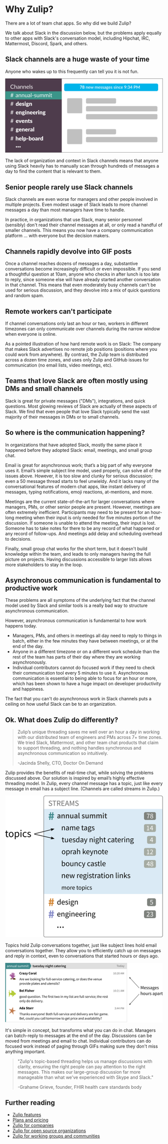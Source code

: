 # Why Zulip?

There are a lot of team chat apps. So why did we build Zulip?

We talk about Slack in the discussion below, but the problems apply equally
to other apps with Slack's conversation model, including Hipchat, IRC,
Mattermost, Discord, Spark, and others.

## Slack channels are a huge waste of your time

Anyone who wakes up to this frequently can tell you it is not fun.

![slack unreads](/static/images/why-zulip/slack-unreads.png)

The lack of organization and context in Slack channels means that anyone
using Slack heavily has to manually scan through hundreds of messages a day
to find the content that is relevant to them.

## Senior people rarely use Slack channels

Slack channels are even worse for managers and other people involved in
multiple projects. Even modest usage of Slack leads to more channel messages
a day than most managers have time to handle.

In practice, in organizations that use Slack, many senior personnel
(sensibly) don't read their channel messages at all, or only read a handful
of smaller channels. This means you now have a company communication
platform ... with everyone but the decision makers.

## Channels rapidly devolve into GIF posts

Once a channel reaches dozens of messages a day, substantive conversations
become increasingly difficult or even impossible. If you send a thoughtful
question at 10am, anyone who checks in after lunch is too late to reply,
since someone else will have already started another conversation in that
channel. This means that even moderately busy channels can't be used for
serious discussion, and they devolve into a mix of quick questions and
random spam.

## Remote workers can't participate

If channel conversations only last an hour or two, workers in different
timezones can only communicate over channels during the narrow window when
everyone is online.

As a pointed illustration of how hard remote work is on Slack: The company
that makes Slack advertises no remote job positions (positions where you
could work from anywhere). By contrast, the Zulip team is distributed across
a dozen time zones, and uses only Zulip and GitHub issues for communication
(no email lists, video meetings, etc).

## Teams that love Slack are often mostly using DMs and small channels

Slack is great for private messages ("DMs"), integrations, and quick
questions. Most glowing reviews of Slack are actually of these aspects of
Slack.  We find that even people that love Slack typically send the vast
majority of their messages in DMs or to small channels.

## So where is the communication happening?

In organizations that have adopted Slack, mostly the same place it happened
before they adopted Slack: email, meetings, and small group chat.

Email is great for asynchronous work; that’s a big part of why everyone uses
it. Email’s simple subject line model, used properly, can solve all of the
issues above.  However, it is too slow and clunky for serious discussion;
even a 50 message thread starts to feel unwieldy. And it lacks many of the
conversational features of modern chat apps, like instant delivery of
messages, typing notifications, emoji reactions, at-mentions, and more.

Meetings are the current state-of-the-art for larger conversations where
managers, PMs, or other senior people are present. However, meetings are
often extremely inefficient. Participants may need to be present for an
hour-long meeting when their input is only needed for five minutes portion
of the discussion. If someone is unable to attend the meeting, their input
is lost. Someone has to take notes for there to be any record of what
happened or any record of follow-ups. And meetings add delay and scheduling
overhead to decisions.

Finally, small group chat works for the short term, but it doesn't build
knowledge within the team, and leads to only managers having the full
picture on projects. Having discussions accessible to larger lists allows
more stakeholders to stay in the loop.

## Asynchronous communication is fundamental to productive work

These problems are all symptoms of the underlying fact that the channel
model used by Slack and similar tools is a really bad way to structure
asynchronous communication.

However, asynchronous communication is fundamental to how work happens today.

* Managers, PMs, and others in meetings all day need to reply to things in
  batch, either in the few minutes they have between meetings, or at the end
  of the day.
* Anyone in a different timezone or on a different work schedule than the
  rest of the team has parts of their day where they are working
  asynchronously.
* Individual contributors cannot do focused work if they need to check their
  communication tool every 5 minutes to use it.  Asynchronous communication
  is essential to being able to focus for an hour or more, which has been
  shown to have a huge impact on developer productivity and happiness.

The fact that you can't do asynchronous work in Slack channels puts a
ceiling on how useful Slack can be to an organization.

## Ok. What does Zulip do differently?

> Zulip’s unique threading saves me well over an hour a day in working with
> our distributed team of engineers and PMs across 7+ time zones. We tried
> Slack, Mattermost, and other team chat products that claim to support
> threading, and nothing handles synchronous and asynchronous communication
> so intuitively.
>
> -Jacinda Shelly, CTO, Doctor On Demand

Zulip provides the benefits of real-time chat, while solving the problems
discussed above.  Our solution is inspired by email’s highly effective
threading model.  In Zulip, every channel message has a topic, just like
every message in email has a subject line. (Channels are called streams in
Zulip.)

![zulip topics](/static/images/why-zulip/zulip-topics.png)

Topics hold Zulip conversations together, just like subject lines hold email
conversations together.  They allow you to efficiently catch up on messages
and reply in context, even to conversations that started hours or days ago.

![zulip reply later](/static/images/why-zulip/zulip-reply-later.png)

It's simple in concept, but transforms what you can do in chat. Managers can
batch-reply to messages at the end of the day. Discussions can be moved from
meetings and email to chat. Individual contributors can do focused work
instead of paging through GIFs making sure they don't miss anything
important.

> "Zulip's topic-based threading helps us manage discussions with clarity,
> ensuring the right people can pay attention to the right messages. This
> makes our large-group discussion far more manageable than what we've
> experienced with Skype and Slack."
>
> -Grahame Grieve, founder, FHIR health care standards body

## Further reading

- [Zulip features](../features)
- [Plans and pricing](../plans)
- [Zulip for companies](../for/companies)
- [Zulip for open source organizations](/for/open-source)
- [Zulip for working groups and communities](/for/working-groups-and-communities)
